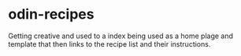 # odin-recipes

Getting creative and used to a index being used as a home plage and template that then links to the recipe list and their instructions.